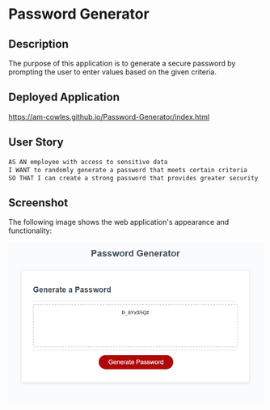 # Password Generator

## Description
The purpose of this application is to generate a secure password by prompting the user to enter values based on the given criteria.

## Deployed Application
https://am-cowles.github.io/Password-Generator/index.html

## User Story

```
AS AN employee with access to sensitive data
I WANT to randomly generate a password that meets certain criteria
SO THAT I can create a strong password that provides greater security
```

## Screenshot

The following image shows the web application's appearance and functionality:

![The Password Generator application displays a red button to "Generate Password".](Assets/password_generatorapp.png)